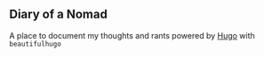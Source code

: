 ## Diary of a Nomad
A place to document my thoughts and rants powered by
[Hugo](https://gohugo.io/) with  `beautifulhugo` 